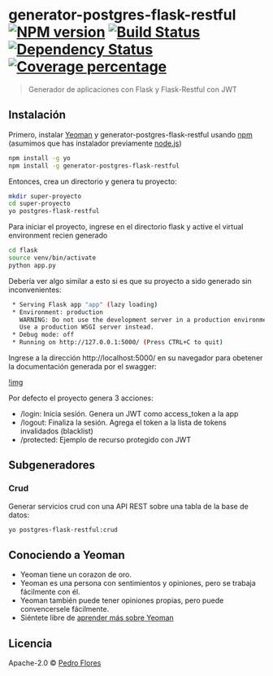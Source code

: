 # generator-postgres-flask-restful [![NPM version][npm-image]][npm-url] [![Build Status][travis-image]][travis-url] [![Dependency Status][daviddm-image]][daviddm-url] [![Coverage percentage][coveralls-image]][coveralls-url]
> Generador de aplicaciones con Flask y Flask-Restful con JWT

## Instalación

Primero, instalar [Yeoman](http://yeoman.io) y generator-postgres-flask-restful usando [npm](https://www.npmjs.com/) (asumimos que has instalador previamente [node.js](https://nodejs.org/))

```bash
npm install -g yo
npm install -g generator-postgres-flask-restful
```

Entonces, crea un directorio y genera tu proyecto:

```bash
mkdir super-proyecto
cd super-proyecto
yo postgres-flask-restful
```

Para iniciar el proyecto, ingrese en el directorio flask y active el virtual environment recien generado

```bash
cd flask
source venv/bin/activate
python app.py
```

Debería ver algo similar a esto si es que su proyecto a sido generado sin inconvenientes:

```bash
 * Serving Flask app "app" (lazy loading)
 * Environment: production
   WARNING: Do not use the development server in a production environment.
   Use a production WSGI server instead.
 * Debug mode: off
 * Running on http://127.0.0.1:5000/ (Press CTRL+C to quit)
```

Ingrese a la dirección http://localhost:5000/ en su navegador para obetener la documentación generada por el swagger:

[!img](doc/swagger.png)

Por defecto el proyecto genera 3 acciones:

  - /login: Inicia sesión. Genera un JWT como access_token a la app
  - /logout: Finaliza la sesión. Agrega el token a la lista de tokens invalidados (blacklist)
  - /protected: Ejemplo de recurso protegido con JWT

## Subgeneradores

### Crud

Generar servicios crud con una API REST sobre una tabla de la base de datos:

```bash
yo postgres-flask-restful:crud
```

## Conociendo a Yeoman

 * Yeoman tiene un corazon de oro.
 * Yeoman es una persona con sentimientos y opiniones, pero se trabaja fácilmente con él. 
 * Yeoman también puede tener opiniones propias, pero puede convencersele fácilmente. 
 * Siéntete libre de [aprender más sobre Yeoman](http://yeoman.io/) 

## Licencia

Apache-2.0 © [Pedro Flores](http://codelab.com.py)


[npm-image]: https://badge.fury.io/js/generator-postgres-flask-restful.svg
[npm-url]: https://npmjs.org/package/generator-postgres-flask-restful
[travis-image]: https://travis-ci.org/neowinx/generator-postgres-flask-restful.svg?branch=master
[travis-url]: https://travis-ci.org/neowinx/generator-postgres-flask-restful
[daviddm-image]: https://david-dm.org/neowinx/generator-postgres-flask-restful.svg?theme=shields.io
[daviddm-url]: https://david-dm.org/neowinx/generator-postgres-flask-restful
[coveralls-image]: https://coveralls.io/repos/neowinx/generator-postgres-flask-restful/badge.svg
[coveralls-url]: https://coveralls.io/r/neowinx/generator-postgres-flask-restful
